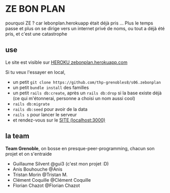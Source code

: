 # ZE BON PLAN

pourquoi ZE ? car lebonplan.herokuapp était déjà pris ...
Plus le temps passe et plus on se dirige vers un internet
privé de noms, ou tout a déjà été pris, et c'est une catastrophe

## use

Le site est visible sur [HEROKU zebonplan.herokuapp.com](https://zebonplan.herokuapp.com)

Si tu veux l'essayer en local,
- un petit `git clone https://github.com/thp-grenobles8/s06.zebonplan`
- un petit `bundle install` des familles
- un petit `rails db:create`, après un `rails db:drop` si la base existe déjà
(ce qui m'étonnerai, personne a choisi un nom aussi cool)
- `rails db:migrate`
- `rails db:seed` pour avoir de la data
- `rails s` pour lancer le serveur
- et rendez-vous sur le [SITE (localhost:3000)](localhost:3000)

## la team

**Team Grenoble**,
on bosse en presque-peer-programming,
chacun son projet et on s'entraide

- Guillaume Silvent @gui3 (c'est mon projet :D)
- Anis Bouhouche @Anis
- Tristan Morin @Tristan M.
- Clément Coquille @Clément Coquille
- Florian Chazot @Florian Chazot
